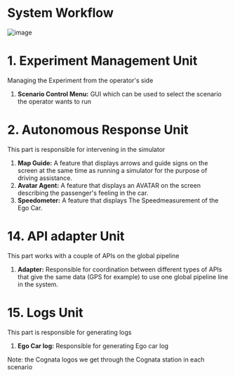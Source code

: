 # System Workflow

![image](https://github.com/ArielMobileLab/System/assets/76939624/7a075cde-05b9-4125-b45b-db9de6d5c26e)


# 1. Experiment Management Unit

Managing the Experiment from the operator's side
1) **Scenario Control Menu:** GUI  which can be used to select the scenario the operator wants to run


# 2. Autonomous Response Unit

This part is responsible for intervening in the simulator
1) **Map Guide:** A feature that displays arrows and guide signs on the screen at the same time as running a simulator for the purpose of driving assistance.
2) **Avatar Agent:** A feature that displays an AVATAR on the screen describing the passenger's feeling in the car.
3) **Speedometer:** A feature that displays The Speed ​​measurement of the Ego Car.

# 14. API adapter Unit

This part works with a couple of APIs on the global pipeline
1) **Adapter:** Responsible for coordination between different types of APIs that give the same data (GPS for example) to use one global pipeline line in the system.

# 15. Logs Unit

This part is responsible for generating logs
1) **Ego Car log:** Responsible for generating Ego car log

Note: the Cognata logos we get through the Cognata station in each scenario 
